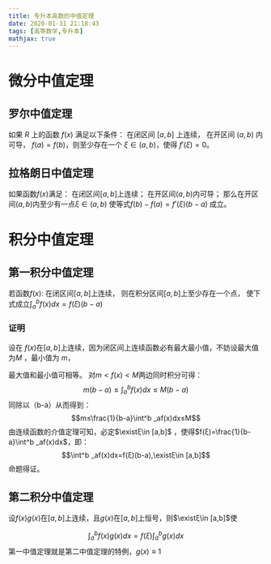 ```yaml
---
title: 专升本高数的中值定理
date: 2020-01-31 21:18:43
tags: [高等数学,专升本]
mathjax: true
---
```

# 微分中值定理
## 罗尔中值定理
如果 $R$ 上的函数 $f(x)$ 满足以下条件：
    在闭区间 $[a,b]$ 上连续，
    在开区间 $(a,b)$ 内可导，
    $f(a)=f(b)$，则至少存在一个 $ξ∈(a,b)$，使得 $f'(ξ)=0$。

## 拉格朗日中值定理
如果函数$f(x)$满足：
    在闭区间$[a,b]$上连续；
    在开区间$(a,b)$内可导；
    那么在开区间$(a,b)$内至少有一点$ξ∈(a,b)$ 使等式$f(b)-f(a)=f'(ξ)(b-a)$ 成立。

# 积分中值定理
## 第一积分中值定理
若函数$f(x)$:
    在闭区间$[a,b]$上连续，
    则在积分区间$[a,b]$上至少存在一个点，
    使下式成立$\int_a^b f(x)dx=f(\xi)(b-a)$
### 证明
设在 $f(x)$在$[a,b]$上连续，因为闭区间上连续函数必有最大最小值，不妨设最大值为$M$ ，最小值为 $m$，

最大值和最小值可相等。
对$m<f(x)<M$两边同时积分可得：
$$m(b-a)≤\int^b _af(x)dx≤M(b-a)$$
同除以（b-a）从而得到：
$$m≤\frac{1}{b-a}\int^b _af(x)dx≤M$$
由连续函数的介值定理可知，必定$\existξ\in [a,b]$ ，使得$f(ξ)=\frac{1}{b-a}\int^b _af(x)dx$，即：
$$\int^b _af(x)dx=f(ξ)(b-a),\existξ\in [a,b]$$
命题得证。

## 第二积分中值定理
设$f(x)g(x)$在$[a,b]$上连续，且$g(x)$在$[a,b]$上恒号，则$\existξ\in [a,b]$使

$$\int^b _af(x)g(x)dx=f(ξ)\int^b _ag(x)dx$$
第一中值定理就是第二中值定理的特例，$g(x)\equiv1$